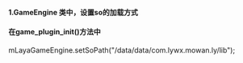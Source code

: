 #### **1.GameEngine 类中，设置so的加载方式**

#### 在**game\_plugin\_init\(\)方法中**

mLayaGameEngine.setSoPath\("/data/data/com.lywx.mowan.ly/lib"\);

